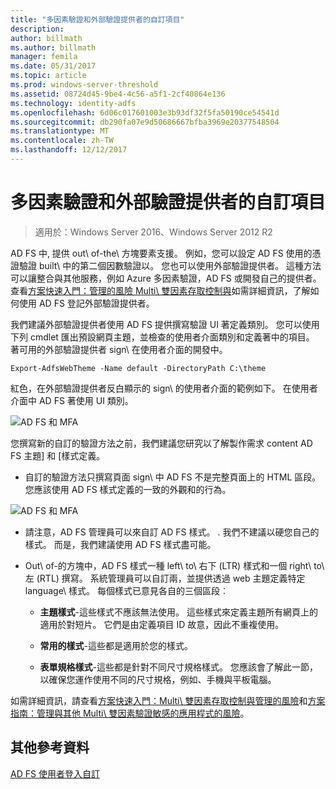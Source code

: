 ```yaml
---
title: "多因素驗證和外部驗證提供者的自訂項目"
description: 
author: billmath
ms.author: billmath
manager: femila
ms.date: 05/31/2017
ms.topic: article
ms.prod: windows-server-threshold
ms.assetid: 08724d45-9be4-4c56-a5f1-2cf40864e136
ms.technology: identity-adfs
ms.openlocfilehash: 6d06c017601003e3b93df32f5fa50190ce54541d
ms.sourcegitcommit: db290fa07e9d50686667bfba3969e20377548504
ms.translationtype: MT
ms.contentlocale: zh-TW
ms.lasthandoff: 12/12/2017
---
```

# <a name="multi-factor-authentication-and-external-authentication-providers-customization"></a>多因素驗證和外部驗證提供者的自訂項目 

>適用於：Windows Server 2016、Windows Server 2012 R2

AD FS 中, 提供 out\ of\-the\ 方塊要素支援。 例如，您可以設定 AD FS 使用的憑證驗證 built\ 中的第二個因數驗證以。 您也可以使用外部驗證提供者。 這種方法可以讓整合與其他服務，例如 Azure 多因素驗證，AD FS 或開發自己的提供者。 查看[方案快速入門：管理的風險 Multi\ 雙因素存取控制與](https://technet.microsoft.com/library/dn280937.aspx)如需詳細資訊，了解如何使用 AD FS 登記外部驗證提供者。  
  
我們建議外部驗證提供者使用 AD FS 提供撰寫驗證 UI 著定義類別。 您可以使用下列 cmdlet 匯出預設網頁主題，並檢查的使用者介面類別和定義著中的項目。 著可用的外部驗證提供者 sign\ 在使用者介面的開發中。  
  

    Export-AdfsWebTheme -Name default -DirectoryPath C:\theme  
 
  
紅色，在外部驗證提供者反白顯示的 sign\ 的使用者介面的範例如下。 在使用者介面中 AD FS 著使用 UI 類別。  
  
![AD FS 和 MFA](media/AD-FS-user-sign-in-customization/ADFS_Blue_Custom8.png)  
  
您撰寫新的自訂的驗證方法之前，我們建議您研究以了解製作需求 content AD FS 主題] 和 [樣式定義。  
  
-   自訂的驗證方法只撰寫頁面 sign\ 中 AD FS 不是完整頁面上的 HTML 區段。 您應該使用 AD FS 樣式定義的一致的外觀和的行為。  
  
![AD FS 和 MFA](media/AD-FS-user-sign-in-customization/ADFS_Blue_Custom9.png)  
  
-   請注意，AD FS 管理員可以來自訂 AD FS 樣式。 . 我們不建議以硬您自己的樣式。 而是，我們建議使用 AD FS 樣式盡可能。  
  
-   Out\ of\-的方塊中，AD FS 樣式一種 left\ to\ 右下 \(LTR\) 樣式和一個 right\ to\ 左 \(RTL\) 撰寫。 系統管理員可以自訂兩，並提供透過 web 主題定義特定 language\ 樣式。 每個樣式已意見各自的三個區段︰  
  
    -   **主題樣式**\-這些樣式不應該無法使用。 這些樣式來定義主題所有網頁上的適用於對短片。 它們是由定義項目 ID 故意，因此不重複使用。  
  
    -   **常用的樣式**\-這些都是適用於您的樣式。  
  
    -   **表單規格樣式**\-這些都是針對不同尺寸規格樣式。 您應該會了解此一節，以確保您運作使用不同的尺寸規格，例如、手機與平板電腦。  
  
如需詳細資訊，請查看[方案快速入門：Multi\ 雙因素存取控制與管理的風險](https://technet.microsoft.com/library/dn280937.aspx)和[方案指南：管理與其他 Multi\ 雙因素驗證敏感的應用程式的風險](https://tnstage.redmond.corp.microsoft.com/library/dn280949.aspx)。  

## <a name="additional-references"></a>其他參考資料 
[AD FS 使用者登入自訂](AD-FS-user-sign-in-customization.md) 
